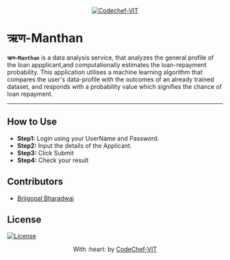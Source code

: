 <p align="center"><a href="https://www.codechefvit.com" target="_blank"><img src="https://s3.amazonaws.com/codechef_shared/sites/all/themes/abessive/logo-3.png" title="CodeChef-VIT" alt="Codechef-VIT"></a>
</p>

# ऋण-Manthan

> <Subtitle>
**`ऋण~Manthan`** is a data analysis service, that analyzes the general profile of the loan appplicant,and computationally estimates the loan-repayment probability. This application utilises a machine learning algorithm that compares the user's data-profile with the outcomes of an already trained dataset, and responds with a probability value which signifies the chance of loan repayment.

---
## How to Use
* **Step1:** Login using your UserName and Password.
* **Step2:** Input the details of the Applicant.
* **Step3:** Click Submit
* **Step4:** Check your result

## Contributors
- <a href="https://github.com/brij1999">Brijgopal Bharadwaj</a>

## License
[![License](http://img.shields.io/:license-mit-blue.svg?style=flat-square)](http://badges.mit-license.org)

<p align="center">
	With :heart: by <a href="https://www.codechefvit.com" target="_blank">CodeChef-VIT</a>
</p>
